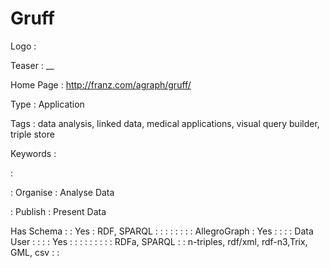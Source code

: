 # Gruff

Logo
: ![]()

Teaser
: __

Home Page
: http://franz.com/agraph/gruff/

Type
: Application

Tags
: data analysis, linked data, medical applications, visual query builder, triple store

Keywords
: 

: 


: Organise
: Analyse Data

: Publish
: Present Data

Has Schema
: 
: Yes
: RDF, SPARQL
: 
: 
: 
: 
: 
: 
: 
: AllegroGraph
: Yes
: 
: 
: 
: Data User
: 
: 
: 
: Yes
: 
: 
: 
: 
: 
: 
: 
: 
: RDFa, SPARQL
: 
: n-triples, rdf/xml, rdf-n3,Trix, GML, csv
: 
: 

